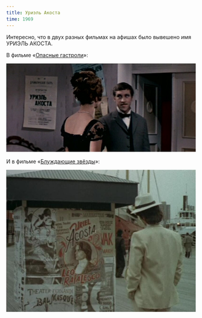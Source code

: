 ```yaml
---
title: Уриэль Акоста
time: 1969
---
```

Интересно, что в двух разных фильмах на афишах было вывешено имя УРИЭЛЬ АКОСТА.

В фильме «[Опасные гастроли](https://ru.wikipedia.org/wiki/Опасные_гастроли)»:

![](/files/films/screenshots/1969_dangerous_tour.jpg)

И в фильме «[Блуждающие звёзды](https://ru.wikipedia.org/wiki/Блуждающие_звёзды_(фильм,_1991))»:

![](/files/films/screenshots/1991_wandering_stars.jpg)
